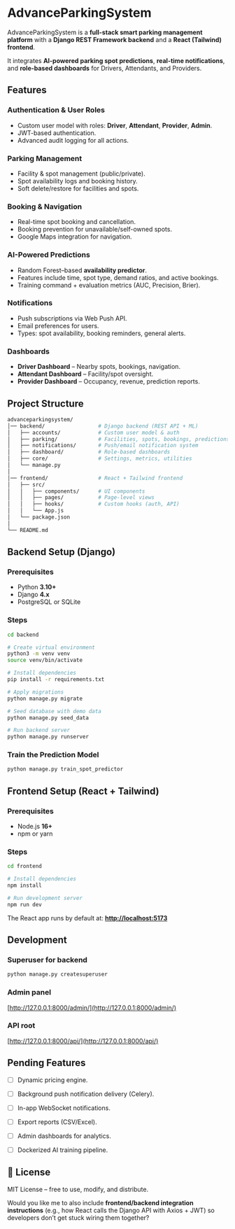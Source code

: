 # AdvanceParkingSystem

AdvanceParkingSystem is a **full-stack smart parking management platform** with a **Django REST Framework backend** and a **React (Tailwind) frontend**.

It integrates **AI-powered parking spot predictions**, **real-time notifications**, and **role-based dashboards** for Drivers, Attendants, and Providers.



## Features

### Authentication & User Roles

* Custom user model with roles: **Driver**, **Attendant**, **Provider**, **Admin**.
* JWT-based authentication.
* Advanced audit logging for all actions.

### Parking Management

* Facility & spot management (public/private).
* Spot availability logs and booking history.
* Soft delete/restore for facilities and spots.

### Booking & Navigation

* Real-time spot booking and cancellation.
* Booking prevention for unavailable/self-owned spots.
* Google Maps integration for navigation.

### AI-Powered Predictions

* Random Forest–based **availability predictor**.
* Features include time, spot type, demand ratios, and active bookings.
* Training command + evaluation metrics (AUC, Precision, Brier).

### Notifications

* Push subscriptions via Web Push API.
* Email preferences for users.
* Types: spot availability, booking reminders, general alerts.

### Dashboards

* **Driver Dashboard** – Nearby spots, bookings, navigation.
* **Attendant Dashboard** – Facility/spot oversight.
* **Provider Dashboard** – Occupancy, revenue, prediction reports.



## Project Structure

```bash
advanceparkingsystem/
│── backend/                 # Django backend (REST API + ML)
│   ├── accounts/            # Custom user model & auth
│   ├── parking/             # Facilities, spots, bookings, predictions
│   ├── notifications/       # Push/email notification system
│   ├── dashboard/           # Role-based dashboards
│   ├── core/                # Settings, metrics, utilities
│   └── manage.py
│
│── frontend/                # React + Tailwind frontend
│   ├── src/
│   │   ├── components/      # UI components
│   │   ├── pages/           # Page-level views
│   │   ├── hooks/           # Custom hooks (auth, API)
│   │   └── App.js
│   └── package.json
│
└── README.md
```



## Backend Setup (Django)

### Prerequisites

* Python **3.10+**
* Django **4.x**
* PostgreSQL or SQLite

### Steps

```bash
cd backend

# Create virtual environment
python3 -m venv venv
source venv/bin/activate

# Install dependencies
pip install -r requirements.txt

# Apply migrations
python manage.py migrate

# Seed database with demo data
python manage.py seed_data

# Run backend server
python manage.py runserver
```

### Train the Prediction Model

```bash
python manage.py train_spot_predictor
```



## Frontend Setup (React + Tailwind)

### Prerequisites

* Node.js **16+**
* npm or yarn

### Steps

```bash
cd frontend

# Install dependencies
npm install

# Run development server
npm run dev
```

The React app runs by default at:
**[http://localhost:5173](http://localhost:5173)**



## Development

### Superuser for backend

```bash
python manage.py createsuperuser
```

### Admin panel

[http://127.0.0.1:8000/admin/](http://127.0.0.1:8000/admin/)

### API root

[http://127.0.0.1:8000/api/](http://127.0.0.1:8000/api/)



## Pending Features

* [ ] Dynamic pricing engine.
* [ ] Background push notification delivery (Celery).
* [ ] In-app WebSocket notifications.
* [ ] Export reports (CSV/Excel).
* [ ] Admin dashboards for analytics.
* [ ] Dockerized AI training pipeline.



## 📜 License

MIT License – free to use, modify, and distribute.



Would you like me to also include **frontend/backend integration instructions** (e.g., how React calls the Django API with Axios + JWT) so developers don’t get stuck wiring them together?
